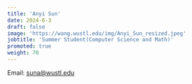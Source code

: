 ```yaml
---
title: 'Anyi Sun'
date: 2024-6-3
draft: false
image: 'https://wang.wustl.edu/img/Anyi_Sun_resized.jpeg'
jobtitle: 'Summer Student(Computer Science and Math)'
promoted: true
weight: 70
---
```

Email: suna@wustl.edu
